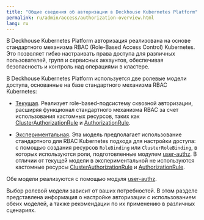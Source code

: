 ```yaml
---
title: "Общие сведения об авторизации в Deckhouse Kubernetes Platform"
permalink: ru/admin/access/authorization-overview.html
lang: ru
---
```


В Deckhouse Kubernetes Platform авторизация реализована на основе стандартного механизма RBAC (Role-Based Access Control) Kubernetes. Это позволяет гибко настраивать права доступа для различных пользователей, групп и сервисных аккаунтов, обеспечивая безопасность и контроль над операциями в кластере.

В Deckhouse Kubernetes Platform используется две ролевые модели доступа, основанные на базе стандартного механизма RBAC Kubernetes:

- [Текущая](../access/authorization-rbac-current.html). Реализует role-based-подсистему сквозной авторизации, расширяя функционал стандартного механизма RBAC за счет использования кастомных ресурсов, таких как [ClusterAuthorizationRule](../../reference/cr/clusterauthorizationrule/) и [AuthorizationRule](../../reference/cr/authorizationrule/).

- [Экспериментальная](../access/authorization-rbac-experimental.html). Эта модель предполагает использование стандартного для RBAC Kubernetes подхода для настройки доступа: с помощью создания ресурсов `RoleBinding` или `ClusterRoleBinding`, в которых используются роли, подготовленные модулем [user-authz](../../reference/mc/user-authz/). В отличии от текущей модели в экспериментальной не используются  кастомные ресурсы [ClusterAuthorizationRule](../../reference/cr/clusterauthorizationrule/) и [AuthorizationRule](../../reference/cr/authorizationrule/).

Обе модели реализуются с помощью модуля [user-authz](../../reference/mc/user-authz/).

Выбор ролевой модели зависит от ваших потребностей. В этом разделе представлена информация о настройке авторизации с использованием обеих моделей, а также рекомендации по их применению в различных сценариях.
